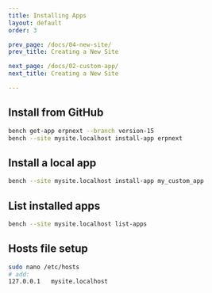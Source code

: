 ```yaml
---
title: Installing Apps
layout: default
order: 3

prev_page: /docs/04-new-site/
prev_title: Creating a New Site

next_page: /docs/02-custom-app/
next_title: Creating a New Site

---
```



## Install from GitHub
```bash
bench get-app erpnext --branch version-15
bench --site mysite.localhost install-app erpnext
```

## Install a local app
```bash
bench --site mysite.localhost install-app my_custom_app
```

## List installed apps
```bash
bench --site mysite.localhost list-apps
```

## Hosts file setup
```bash
sudo nano /etc/hosts
# add:
127.0.0.1   mysite.localhost
```